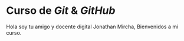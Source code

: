# Curso de _Git_ & _GitHub_

Hola soy tu amigo y docente digital Jonathan Mircha, Bienvenidos a mi curso.